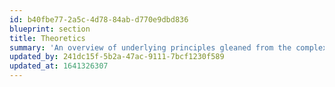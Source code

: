 ```yaml
---
id: b40fbe77-2a5c-4d78-84ab-d770e9dbd836
blueprint: section
title: Theoretics
summary: 'An overview of underlying principles gleaned from the complexities in Practics, Poetics, Toetics and Didactics, and what they have in common. Although usually abstract in appearance THEORY de-mystifies the complex by classifying principles in action and demonstrating interrelations.'
updated_by: 241dc15f-5b2a-47ac-9111-7bcf1230f589
updated_at: 1641326307
---
```


